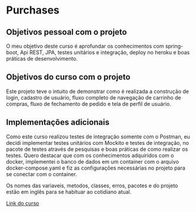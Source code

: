 # Purchases

## Objetivos pessoal com o projeto
O meu objetivo deste curso é aprofundar os conhecimentos com spring-boot, Api REST, JPA, testes unitários e integração, deploy no heroku e boas práticas de desenvolvimento.

## Objetivos do curso com o projeto
Este projeto teve o intuito de demonstrar como é realizada a construção de login, cadastro de usuário, fluxo completo de navegação de carrinho de compras, fluxo de fechamento de pedido e tela de perfil de usuário.

## Implementações adicionais
Como este curso realizou testes de integração somente com o Postman, eu decidi implementar testes unitários com Mockito e testes de integração, no pacote de testes através de pesquisas e boas práticas de como realizar os testes.
Quero destacar que com os conhecimentos adquiridos com o docker, implementei o banco de dados em um container com o arquivo docker-compose.yaml e fiz as configurações necessárias no projeto para se conectar com o container.

Os nomes das variaveis, metodos, classes, erros, pacotes e do projeto estão em inglês para se habituar ao cotidiano atual.

<a href="https://www.udemy.com/course/spring-boot-ionic/" >Link do curso</a> 
